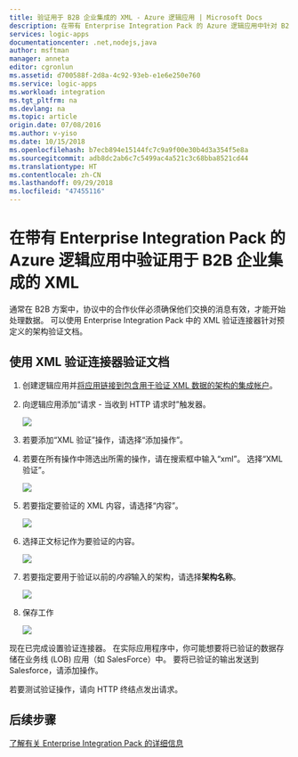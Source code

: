 ```yaml
---
title: 验证用于 B2B 企业集成的 XML - Azure 逻辑应用 | Microsoft Docs
description: 在带有 Enterprise Integration Pack 的 Azure 逻辑应用中针对 B2B 解决方案使用架构验证 XML
services: logic-apps
documentationcenter: .net,nodejs,java
author: msftman
manager: anneta
editor: cgronlun
ms.assetid: d700588f-2d8a-4c92-93eb-e1e6e250e760
ms.service: logic-apps
ms.workload: integration
ms.tgt_pltfrm: na
ms.devlang: na
ms.topic: article
origin.date: 07/08/2016
ms.author: v-yiso
ms.date: 10/15/2018
ms.openlocfilehash: b7ecb894e15144fc7c9a9f00e30b4d3a354f5e8a
ms.sourcegitcommit: adb8dc2ab6c7c5499ac4a521c3c68bba8521cd44
ms.translationtype: HT
ms.contentlocale: zh-CN
ms.lasthandoff: 09/29/2018
ms.locfileid: "47455116"
---
```

# <a name="validate-xml-for-b2b-enterprise-integration-in-azure-logic-apps-with-enterprise-integration-pack"></a>在带有 Enterprise Integration Pack 的 Azure 逻辑应用中验证用于 B2B 企业集成的 XML

通常在 B2B 方案中，协议中的合作伙伴必须确保他们交换的消息有效，才能开始处理数据。 可以使用 Enterprise Integration Pack 中的 XML 验证连接器针对预定义的架构验证文档。

## <a name="validate-a-document-with-the-xml-validation-connector"></a>使用 XML 验证连接器验证文档

1. 创建逻辑应用并[将应用链接到包含用于验证 XML 数据的架构的集成帐户](../logic-apps/logic-apps-enterprise-integration-accounts.md "了解如何将集成帐户链接到逻辑应用")。

2. 向逻辑应用添加“请求 - 当收到 HTTP 请求时”触发器。

    ![](./media/logic-apps-enterprise-integration-xml-validation/xml-1.png)

3. 若要添加“XML 验证”操作，请选择“添加操作”。

4. 若要在所有操作中筛选出所需的操作，请在搜索框中输入“xml”。 选择“XML 验证”。

    ![](./media/logic-apps-enterprise-integration-xml-validation/xml-2.png)

5. 若要指定要验证的 XML 内容，请选择“内容”。

    ![](./media/logic-apps-enterprise-integration-xml-validation/xml-1-5.png)

6. 选择正文标记作为要验证的内容。

    ![](./media/logic-apps-enterprise-integration-xml-validation/xml-3.png)

7. 若要指定要用于验证以前的*内容*输入的架构，请选择**架构名称**。

    ![](./media/logic-apps-enterprise-integration-xml-validation/xml-4.png)

8. 保存工作  

    ![](./media/logic-apps-enterprise-integration-xml-validation/xml-5.png)

现在已完成设置验证连接器。 在实际应用程序中，你可能想要将已验证的数据存储在业务线 (LOB) 应用（如 SalesForce）中。 要将已验证的输出发送到 Salesforce，请添加操作。

若要测试验证操作，请向 HTTP 终结点发出请求。

## <a name="next-steps"></a>后续步骤
[了解有关 Enterprise Integration Pack 的详细信息](../logic-apps/logic-apps-enterprise-integration-overview.md "了解 Enterprise Integration Pack")   

